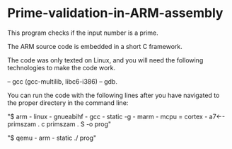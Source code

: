 # Prime-validation-in-ARM-assembly

This program checks if the input number is a prime.

The ARM source code is embedded in a short C framework.
<br>

The code was only texted on Linux, and you will need the following technologies to make the code work.

– gcc (gcc-multilib, libc6-i386)
– gdb.

You can run the code with the following lines after you have navigated to the proper directery in the command line:

"$ arm - linux - gnueabihf - gcc - static -g - marm - mcpu = cortex - a7←-
primszam . c primszam . S -o prog"

"$ qemu - arm - static ./ prog"





